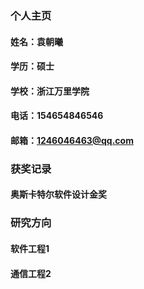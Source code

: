 ### 个人主页
#### 姓名：袁朝曦
#### 学历：硕士
#### 学校：浙江万里学院
#### 电话：154654846546
#### 邮箱：1246046463@qq.com

### 获奖记录
#### 奥斯卡特尔软件设计金奖

### 研究方向
#### 软件工程1
#### 通信工程2
